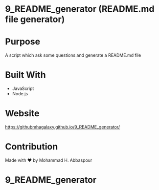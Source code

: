 # 9_README_generator (README.md file generator)

# Purpose
A script which ask some questions and generate a README.md file

# Built With
* JavaScript
* Node.js

# Website
https://githubmhagalaxy.github.io/9_README_generator/

# Contribution
Made with ❤️ by Mohammad H. Abbaspour

# 9_README_generator
